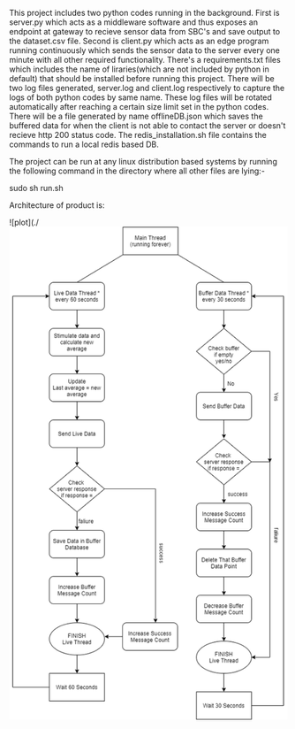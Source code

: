 This project includes two python codes running in the background.
First is server.py which acts as a middleware software and thus exposes an endpoint at gateway to recieve sensor data from SBC's and save output to the dataset.csv file.
Second is client.py which acts as an edge program running continuously which sends the sensor data to the server every one minute with all other required functionality.
There's a requirements.txt files which includes the name of liraries(which are not included by python in default) that should be installed before running this project.
There will be two log files generated, server.log and client.log respectively to capture the logs of both python codes by same name. These log files will be rotated automatically after reaching a certain size limit set in the python codes.
There will be a file generated by name offlineDB.json which saves the buffered data for when the client is not able to contact the server or doesn't recieve http 200 status code.
The redis_installation.sh file contains the commands to run a local redis based DB.

The project can be run at any linux distribution based systems by running the following command in the directory where all other files are lying:-

sudo sh run.sh

Architecture of product is: 

![plot](./![plot](./edge_program.png)
